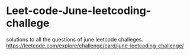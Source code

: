 # Leet-code-June-leetcoding-challege
solutions to all the questions of june leetcode challeges.
https://leetcode.com/explore/challenge/card/june-leetcoding-challenge/
